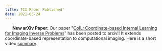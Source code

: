 ```yaml
---
title: TCI Paper Published'
date: 2021-05-24
---
```

&nbsp;&nbsp;&nbsp;&nbsp;&nbsp; **New arXiv Paper:** Our paper "[CoIL: Coordinate-based Internal Learning for Imaging Inverse Problems](https://arxiv.org/abs/2102.05181)" has been posted to arxiv!! It extends coordinate-based representation to computational imaging.  Here is a short video [summary](https://www.youtube.com/watch?v=7LXagKec31U&feature=youtu.be).

